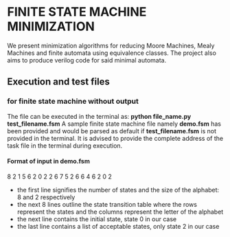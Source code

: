 # FINITE STATE MACHINE MINIMIZATION

We present minimization algorithms for reducing Moore Machines, Mealy Machines and finite automata using equivalence classes.
The project also aims to produce verilog code for said minimal automata.

## Execution and test files
### for finite state machine without output
The file can be executed in the terminal as:
**python file_name.py test_filename.fsm**
A sample finite state machine file namely **demo.fsm** has been provided and would be parsed as default if **test_filename.fsm** is not provided in the terminal.
It is advised to provide the complete address of the task file in the terminal during execution.
#### Format of input in demo.fsm
  8 2
  1 5
  6 2
  0 2
  2 6
  7 5
  2 6
  6 4
  6 2
  0
  2
  
  - the first line signifies the number of states and the size of the alphabet: 8 and 2 respectively
  - the next 8 lines outline the state transition table where the rows represent the states and the columns represent the letter of the alphabet
  - the next line contains the initial state, state 0 in our case
  - the last line contains a list of acceptable states, only state 2 in our case
